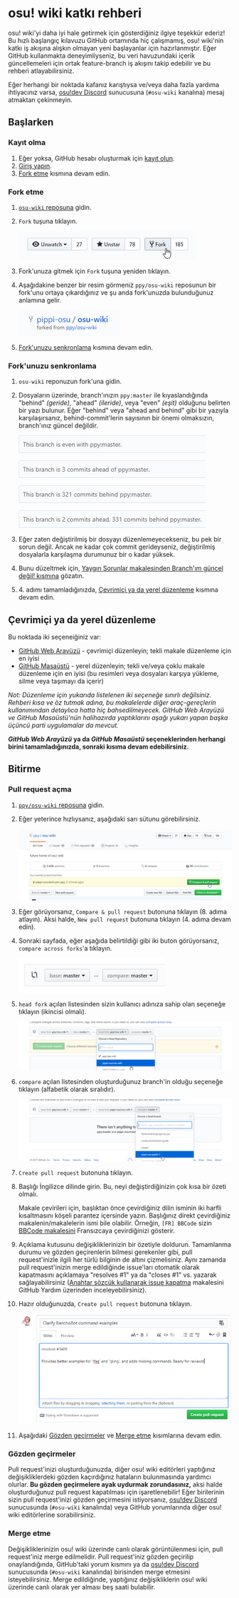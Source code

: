 # osu! wiki katkı rehberi

osu! wiki'yi daha iyi hale getirmek için gösterdiğiniz ilgiye teşekkür ederiz! Bu hızlı başlangıç kılavuzu GitHub ortamında hiç çalışmamış, osu! wiki'nin katkı iş akışına alışkın olmayan yeni başlayanlar için hazırlanmıştır. Eğer GitHub kullanmakta deneyimliyseniz, bu veri havuzundaki içerik güncellemeleri için ortak feature-branch iş akışını takip edebilir ve bu rehberi atlayabilirsiniz.

Eğer herhangi bir noktada kafanız karıştıysa ve/veya daha fazla yardıma ihtiyacınız varsa, [osu!dev Discord](https://discord.gg/ppy) sunucusuna (`#osu-wiki` kanalına) mesaj atmaktan çekinmeyin.

## Başlarken

### Kayıt olma

1. Eğer yoksa, GitHub hesabı oluşturmak için [kayıt olun](https://github.com/join).
2. [Giriş yapın](https://github.com/login).
3. [Fork etme](#fork-etme) kısmına devam edin.

### Fork etme

1. [`osu-wiki` reposuna](https://github.com/ppy/osu-wiki) gidin.

2. `Fork` tuşuna tıklayın.

   ![](img/fork.jpg)

3. Fork'unuza gitmek için `Fork` tuşuna yeniden tıklayın.

4. Aşağıdakine benzer bir resim görmeniz `ppy/osu-wiki` reposunun bir fork'unu ortaya çıkardığınız ve şu anda fork'unuzda bulunduğunuz anlamına gelir.

   ![](img/forked.jpg)

5. [Fork'unuzu senkronlama](#forkunuzu-senkronlama) kısmına devam edin.

### Fork'unuzu senkronlama

1. `osu-wiki` reponuzun fork'una gidin.

2. Dosyaların üzerinde, branch'ınızın `ppy:master` ile kıyaslandığında "behind" *(geride)*, "ahead" *(ileride)*, veya "even" *(eşit)* olduğunu belirten bir yazı bulunur. Eğer "behind" veya "ahead and behind" gibi bir yazıyla karşılaşırsanız, behind-commit'lerin sayısının bir önemi olmaksızın, branch'ınız güncel değildir.

   ![](img/fork-even.jpg "İyi \(Commit yok ve güncel\)")

   ![](img/fork-ahead.jpg "İyi \(Bunlar sizin commit'leriniz\)")

   ![](img/fork-behind.jpg "Muhtemelen kötü \(Branch'ınız güncel değil\)")

   ![](img/fork-ahead-behind.jpg "Muhtemelen kötü \(Branch'ınız sizin commit'lerinizle güncel değil\)")

3. Eğer zaten değiştirilmiş bir dosyayı düzenlemeyecekseniz, bu pek bir sorun değil. Ancak ne kadar çok commit gerideyseniz, değiştirilmiş dosyalarla karşılaşma durumunuz bir o kadar yüksek.

4. Bunu düzeltmek için, [Yaygın Sorunlar makalesinden Branch'ım güncel değil! kısmına](/wiki/osu!_wiki/Contribution_guide/Common_Issues#my-branch-is-out-of-date!) gözatın.

5. 4\. adımı tamamladığınızda, [Çevrimiçi ya da yerel düzenleme](#çevrimiçi-ya-da-yerel-düzenleme) kısmına devam edin.

## Çevrimiçi ya da yerel düzenleme

Bu noktada iki seçeneiğiniz var:

- [GitHub Web Arayüzü](/wiki/osu!_wiki/Contribution_guide/GitHub_Web_Interface) - çevrimiçi düzenleyin; tekli makale düzenleme için en iyisi
- [GitHub Masaüstü](/wiki/osu!_wiki/Contribution_guide/GitHub_Desktop) - yerel düzenleyin; tekli ve/veya çoklu makale düzenleme için en iyisi (bu resimleri veya dosyaları karşıya yükleme, silme veya taşımayı da içerir)

*Not: Düzenleme için yukarıda listelenen iki seçeneğe sınırlı değilsiniz. Rehberi kısa ve öz tutmak adına, bu makalelerde diğer araç-gereçlerin kullanımından detaylıca hatta hiç bahsedilmeyecek. GitHub Web Arayüzü ve GitHub Masaüstü'nün halihazırda yaptıklarını aşağı yukarı yapan başka üçüncü parti uygulamalar da mevcut.*

***GitHub Web Arayüzü* ya da *GitHub Masaüstü* seçeneklerinden herhangi birini tamamladığınızda, sonraki kısıma devam edebilirsiniz.**

## Bitirme

### Pull request açma

1. [`ppy/osu-wiki` reposuna](https://github.com/ppy/osu-wiki) gidin.

2. Eğer yeterince hızlıysanız, aşağıdaki sarı sütunu görebilirsiniz.

   ![](img/github-recent.jpg)

3. Eğer görüyorsanız, `Compare & pull request` butonuna tıklayın (8. adıma atlayın). Aksi halde, `New pull request` butonuna tıklayın (4. adıma devam edin).

4. Sonraki sayfada, eğer aşağıda belirtildiği gibi iki buton görüyorsanız, `compare across forks`'a tıklayın.

   ![](img/compare-across-forks-no.jpg "İyi değil.")

5. `head fork` açılan listesinden sizin kullanıcı adınıza sahip olan seçeneğe tıklayın (ikincisi olmalı).

   ![](img/head-fork.jpg)

6. `compare` açılan listesinden oluşturduğunuz branch'in olduğu seçeneğe tıklayın (alfabetik olarak sıralıdır).

   ![](img/compare-branch.jpg)

7. `Create pull request` butonuna tıklayın.

8. Başlığı İngilizce dilinde girin. Bu, neyi değiştirdiğinizin çok kısa bir özeti olmalı.

   Makale çevirileri için, başlıktan önce çevirdiğiniz dilin isminin iki harfli kısaltmasını köşeli parantez içersinde yazın. Başlığınız direkt çevirdiğiniz makalenin/makalelerin ismi bile olabilir. Örneğin, `[FR] BBCode` sizin [BBCode makalesini](/wiki/BBCode) Fransızcaya çevirdiğinizi gösterir.

9. Açıklama kutusunu değişikliklerinizin bir özetiyle doldurun. Tamamlanma durumu ve gözden geçirenlerin bilmesi gerekenler gibi, pull request'inizle ilgili her türlü bilginin de altını çizmelisiniz. Aynı zamanda pull request'inizin merge edildiğinde issue'ları otomatik olarak kapatmasını açıklamaya "resolves #1" ya da "closes #1" vs. yazarak sağlayabilirsiniz ([Anahtar sözcük kullanarak issue kapatma](https://help.github.com/articles/closing-issues-using-keywords/) makalesini GitHub Yardım üzerinden inceleyebilirsiniz).

10. Hazır olduğunuzda, `Create pull request` butonuna tıklayın.

    ![](img/new-pull-request.png)

11. Aşağıdaki [Gözden geçirmeler](#gözden-geçirmeler) ve [Merge etme](#merge-etme) kısımlarına devam edin.

### Gözden geçirmeler

Pull request'inizi oluşturduğunuzda, diğer osu! wiki editörleri yaptığınız değişikliklerdeki gözden kaçırdığınız hataların bulunmasında yardımcı olurlar. **Bu gözden geçirmelere ayak uydurmak zorundasınız,** aksi halde oluşturduğunuz pull request kapatılması için işaretlenebilir! Eğer birilerinin sizin pull request'inizi gözden geçirmesini istiyorsanız, [osu!dev Discord](https://discord.gg/ppy) sunucusunda (`#osu-wiki` kanalında) veya GitHub yorumlarında diğer osu! wiki editörlerine sorabilirsiniz.

### Merge etme

Değişikliklerinizin osu! wiki üzerinde canlı olarak görüntülenmesi için, pull request'iniz merge edilmelidir. Pull request'iniz gözden geçirilip onaylandığında, GitHub'taki yorum kısmını ya da [osu!dev Discord](https://discord.gg/ppy) sunucusunda (`#osu-wiki` kanalında) birisinden merge etmesini isteyebilirsiniz. Merge edildiğinde, yaptığınız değişikliklerin osu! wiki üzerinde canlı olarak yer alması beş saati bulabilir.
